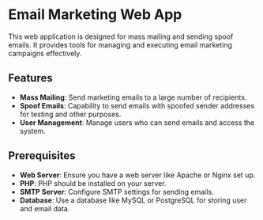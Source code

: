 # Email Marketing Web App

This web application is designed for mass mailing and sending spoof emails. It provides tools for managing and executing email marketing campaigns effectively.

## Features

- **Mass Mailing**: Send marketing emails to a large number of recipients.
- **Spoof Emails**: Capability to send emails with spoofed sender addresses for testing and other purposes.
- **User Management**: Manage users who can send emails and access the system.

## Prerequisites

- **Web Server**: Ensure you have a web server like Apache or Nginx set up.
- **PHP**: PHP should be installed on your server.
- **SMTP Server**: Configure SMTP settings for sending emails.
- **Database**: Use a database like MySQL or PostgreSQL for storing user and email data.
